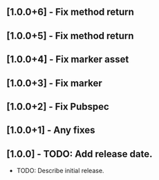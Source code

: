 ## [1.0.0+6] - Fix method return

## [1.0.0+5] - Fix method return

## [1.0.0+4] - Fix marker asset

## [1.0.0+3] - Fix marker

## [1.0.0+2] - Fix Pubspec

## [1.0.0+1] - Any fixes

## [1.0.0] - TODO: Add release date.

* TODO: Describe initial release.
